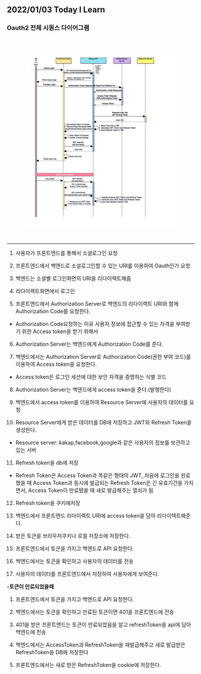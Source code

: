 ## **2022/01/03 Today I Learn**

### **Oauth2 전체 시퀀스 다이어그램**
<br/>
<p align="middle" >
  <img width="400px;" src="..\image\oauth2.jpg"/>
</p>
<br/>

<hr>

1. 사용자가 프론트엔드를 통해서 소셜로그인 요청

2. 프론트엔드에서 백엔드로 소셜로그인할 수 있는 URI를 이용하여 Oauth인가 요청

3. 백엔드는 소셜별 로그인화면의 URI을 리다이렉트해줌
4. 리다이렉트화면에서 로그인

5. 프론트엔드에서 Authorization Server로 백엔드의 리다이렉트 URI와 함께 Authorization Code를 요청한다.
 - Authorization Code요청하는 이유 사용자 정보에 접근할 수 있는 자격을 부여받기 위한 Access token을 받기 위해서
6. Authorization Server는 백엔드에게 Authorization Code를 준다.

7. 백엔드에서는 Authorization Server로 Authorization Code(권한 부여 코드)를 이용하여 Access token을 요청한다.
 - Access token은 로그인 세션에 대한 보안 자격을 증명하는 식별 코드

8. Authorization Server는 백엔드에게 access token을 준다.(발행한다)

9. 백엔드에서 access token를 이용하여 Resource Server에 사용자의 데이터를 요청

10. Resource Server에게 받은 데이터를 DB에 저장하고 JWT와 Refresh Token을 생성한다.
 - Resource server: kakap,facebook,google과 같은 사용자의 정보를 보관하고있는 서버
11. Refresh token을 db에 저장
 - Refresh Token은 Access Token과 똑같은 형태의 JWT, 처음에 로그인을 완료했을 때 Access Token과 동시에 발급되는 Refresh Token은 긴 유효기간을 가지면서, Access Token이 만료됐을 때 새로 발급해주는 열쇠가 됨

12. Refresh token을 쿠키에저장

13. 백엔드에서 프론트엔드 리다이렉트 URI에 access token을 담아 리다이텍트해준다.

14. 받은 토큰을 브라우저쿠키나 로컬 저장소에 저장한다.

15. 프론트엔드에서 토큰을 가지고 백엔드로 API 요청한다.

16. 백엔드에서는 토큰을 확인하고 사용자의 데이터를 전송

17. 사용자의 데이터를 프론트엔드에서 저장하여 사용자에게 보여준다.

**-토큰이 만료되었을때**
1. 프론트엔드에서 토큰을 가지고 백엔드로 API 요청한다.

2. 백엔드에서는 토큰을 확인하고 만료된 토큰이면 401을 프론트엔드에 전송

3. 401을 받은 프론트엔드는 토큰이 만료되었음을 알고 refreshToken을 api에 담아 백엔드에 전송

4. 백엔드에서는 AccessToken과 RefreshToken을 재발급해주고 새로 발급받은 RefreshToken을 DB에 저장한다

5. 프론트엔드에서는 새로 받은 RefreshToken을 cookie에 저장한다.



